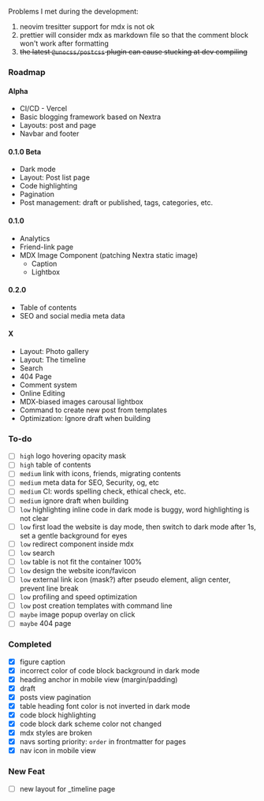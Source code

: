 Problems I met during the development:

1. neovim tresitter support for mdx is not ok
2. prettier will consider mdx as markdown file so that the comment block won't work after formatting
3. ~~the latest `@unocss/postcss` plugin can cause stucking at dev compiling~~

### Roadmap

#### Alpha

-   CI/CD - Vercel
-   Basic blogging framework based on Nextra
-   Layouts: post and page
-   Navbar and footer

#### 0.1.0 Beta

-   Dark mode
-   Layout: Post list page
-   Code highlighting
-   Pagination
-   Post management: draft or published, tags, categories, etc.

#### 0.1.0

-   Analytics
-   Friend-link page
-   MDX Image Component (patching Nextra static image)
    -   Caption
    -   Lightbox

#### 0.2.0

-   Table of contents
-   SEO and social media meta data

#### X

-   Layout: Photo gallery
-   Layout: The timeline
-   Search
-   404 Page
-   Comment system
-   Online Editing
-   MDX-biased images carousal lightbox
-   Command to create new post from templates
-   Optimization: Ignore draft when building

### To-do

-   [ ] `high` logo hovering opacity mask
-   [ ] `high` table of contents
-   [ ] `medium` link with icons, friends, migrating contents
-   [ ] `medium` meta data for SEO, Security, og, etc
-   [ ] `medium` CI: words spelling check, ethical check, etc.
-   [ ] `medium` ignore draft when building
-   [ ] `low` highlighting inline code in dark mode is buggy, word highlighting is not clear
-   [ ] `low` first load the website is day mode, then switch to dark mode after 1s, set a gentle background for eyes
-   [ ] `low` redirect component inside mdx
-   [ ] `low` search
-   [ ] `low` table is not fit the container 100%
-   [ ] `low` design the website icon/favicon
-   [ ] `low` external link icon (mask?) after pseudo element, align center, prevent line break
-   [ ] `low` profiling and speed optimization
-   [ ] `low` post creation templates with command line
-   [ ] `maybe` image popup overlay on click
-   [ ] `maybe` 404 page

### Completed

-   [x] figure caption
-   [x] incorrect color of code block background in dark mode
-   [x] heading anchor in mobile view (margin/padding)
-   [x] draft
-   [x] posts view pagination
-   [x] table heading font color is not inverted in dark mode
-   [x] code block highlighting
-   [x] code block dark scheme color not changed
-   [x] mdx styles are broken
-   [x] navs sorting priority: `order` in frontmatter for pages
-   [x] nav icon in mobile view

### New Feat

-   [ ] new layout for \_timeline page
